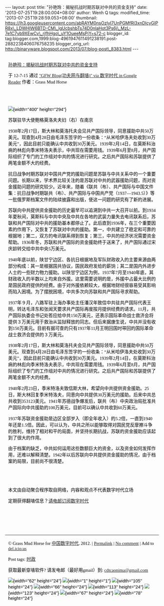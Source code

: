 --- layout: post title: "孙艳玲：揭秘抗战时期苏联对中共的资金支持" date:
'2013-07-25T19:28:00.004+08:00' author: Wenh Q tags: modified\_time:
'2013-07-25T19:28:59.053+08:00' thumbnail:
https://lh3.googleusercontent.com/abRAYM0nsOzlyI7UnPGMfRI3xnDlcyGIPR8x\_LDWHIW6BTD-CM\_lgUcbshbTs74D0nlaHot3Ps6j\_MzL-7e1C7yb9XEwCv\_rjfhHgo\_uY1OueeMsPjY=s72-c
blogger\_id:
tag:blogger.com,1999:blog-4961947611491238191.post-2882238406076758235
blogger\_orig\_url:
http://binaryware.blogspot.com/2013/07/blog-post\_8383.html ---
<div
style="color: black; direction: ltr; font-family: &quot;Arial&quot;; font-size: 11pt; margin-bottom: 0; margin-left: 7.5pt; margin-right: 7.5pt; margin-top: 0; padding: 0;">

<span
style="color: #0000ee; font-family: &quot;Verdana&quot;; text-decoration: underline;">[\
孙艳玲：揭秘抗战时期苏联对中共的资金支持](http://feedproxy.google.com/~r/chinagfwblog/~3/0YTcFHfM8Ro/)</span>

</div>

<div
style="color: black; direction: ltr; font-family: &quot;Arial&quot;; font-size: 11pt; margin-bottom: 0; margin-left: 7.5pt; margin-right: 7.5pt; margin-top: 0; padding-bottom: 8pt; padding-left: 0; padding-right: 0; padding-top: 0;">

<span style="font-family: &quot;Verdana&quot;;">于 12-7-15 通过
</span><span
style="color: #0000ee; font-family: &quot;Verdana&quot;; text-decoration: underline;">["GFW
Blog(功夫网与翻墙)" via 数字时代 in Google
Reader](http://feeds2.feedburner.com/chinagfwblog)</span><span
style="font-family: &quot;Verdana&quot;;"> 作者：Grass Mud Horse</span>

</div>

<div
style="color: black; direction: ltr; font-family: &quot;Arial&quot;; font-size: 11pt; height: 11pt; margin-bottom: 0; margin-left: 7.5pt; margin-right: 7.5pt; margin-top: 0; padding: 0;">

<span style="font-family: &quot;Verdana&quot;;"></span>

</div>

<div
style="color: black; direction: ltr; font-family: &quot;Arial&quot;; font-size: 11pt; margin-bottom: 0; margin-left: 7.5pt; margin-right: 7.5pt; margin-top: 0; padding: 0;">

![](https://lh3.googleusercontent.com/abRAYM0nsOzlyI7UnPGMfRI3xnDlcyGIPR8x_LDWHIW6BTD-CM_lgUcbshbTs74D0nlaHot3Ps6j_MzL-7e1C7yb9XEwCv_rjfhHgo_uY1OueeMsPjY){width="400"
height="294"}<span style="font-family: &quot;Verdana&quot;;"> </span>

</div>

<div
style="color: black; direction: ltr; font-family: &quot;Arial&quot;; font-size: 11pt; margin-bottom: 0; margin-left: 7.5pt; margin-right: 7.5pt; margin-top: 0; padding: 0;">

<span
style="font-family: &quot;Verdana&quot;;">苏联驻华大使鲍格莫洛夫夫妇（右）在南京</span>

</div>

<div
style="color: black; direction: ltr; font-family: &quot;Arial&quot;; font-size: 11pt; margin-bottom: 0; margin-left: 7.5pt; margin-right: 7.5pt; margin-top: 0; padding: 0;">

<span
style="font-family: &quot;Verdana&quot;;">1938年2月17日，斯大林和莫洛托夫会见共产国际领导，同意援助中共50万美元。现查到4月28日由毛泽东签字的一份收条：“从米哈伊洛夫处收到30万美元”，因此目前只能确认中共收到30万美元。1939年2月14日，在莫斯科治病的林彪向季米特洛夫表示，中共现在需要用钱。1939年6月至8月，共产国际组织了专门的工作组对中共的情况进行研究。之后共产国际和苏联提供了两笔金额不大的经费。</span>

</div>

<div
style="color: black; direction: ltr; font-family: &quot;Arial&quot;; font-size: 11pt; margin-bottom: 0; margin-left: 7.5pt; margin-right: 7.5pt; margin-top: 0; padding: 0;">

<span
style="font-family: &quot;Verdana&quot;;">抗日战争时期苏联对中国共产党的援助问题是苏联与中共关系中的一个重要问题。长期以来，学术界比较关注的是苏联对中共的武器援助问题，而对资金援助问题的研究较少。近年来，随着《联共（布）、共产国际与中国文件集：抗日战争时期联共（布）、共产国际与中国共产党（1937—1943.5）》等一批俄罗斯档案文件的陆续披露和出版，使这一问题的研究有了新的进展。</span>

</div>

<div
style="color: black; direction: ltr; font-family: &quot;Arial&quot;; font-size: 11pt; margin-bottom: 0; margin-left: 7.5pt; margin-right: 7.5pt; margin-top: 0; padding: 0;">

<span
style="font-family: &quot;Verdana&quot;;">苏联向中共提供资金援助的历史最早可以追溯到中共一大召开以前。到1934年夏秋间，莫斯科与中共中央及中共在各地的武装力量失去电讯联系后，苏联和共产国际对中共的援助基本都停止了。此后直到1936年，在三个重要因素的作用下，又恢复了苏联对中共的援助。第一，中共建立了稳定和可靠的根据地；第二，双方的电讯联系得到恢复；第三，中共的经济状况需要资金帮助。1936年冬，苏联和共产国际的资金援助终于送来了，共产国际通过宋庆龄转交给中共中央5万美元。</span>

</div>

<div
style="color: black; direction: ltr; font-family: &quot;Arial&quot;; font-size: 11pt; margin-bottom: 0; margin-left: 7.5pt; margin-right: 7.5pt; margin-top: 0; padding: 0;">

<span
style="font-family: &quot;Verdana&quot;;">1940年底以前，陕甘宁边区、各抗日根据地及军队财政收入的主要来源由两部分构成：其一是根据国共协议，国民政府发给的薪饷；其二是国内外进步人士的一些财力物力援助。以陕甘宁边区为例，1937年7月至1940年底，其财政收入的半数以上均来自外援。这里需要说明的是，外援中占最大比例的是国民政府提供的经费。由于对外援依赖较大，根据地财经很容易受其影响而陷入困境。为了摆脱困境，中共多次向苏联和共产国际寻求帮助。</span>

</div>

<div
style="color: black; direction: ltr; font-family: &quot;Arial&quot;; font-size: 11pt; margin-bottom: 0; margin-left: 7.5pt; margin-right: 7.5pt; margin-top: 0; padding: 0;">

<span
style="font-family: &quot;Verdana&quot;;">1937年９月，八路军驻上海办事处主任潘汉年致信中共驻共产国际代表王明，转达毛泽东和张闻天要求共产国际再度按月提供经费的请求。11月，共产国际执委会书记处答应给中共150万美元，还表示国际革命战士救济会将提供３万美元用于救治从监狱释放的同志。但后来据康生说，中共并没有收到150万美元。目前有据可查的只有1937年11月王明回国时带回的国际革命战士救济会提供的３万美元。</span>

</div>

<div
style="color: black; direction: ltr; font-family: &quot;Arial&quot;; font-size: 11pt; margin-bottom: 0; margin-left: 7.5pt; margin-right: 7.5pt; margin-top: 0; padding: 0;">

<span
style="font-family: &quot;Verdana&quot;;">1938年2月17日，斯大林和莫洛托夫会见共产国际领导，同意援助中共50万美元。现查到4月28日由毛泽东签字的一份收条：“从米哈伊洛夫处收到30万美元”，因此目前只能确认中共收到30万美元。1939年2月14日，在莫斯科治病的林彪向季米特洛夫表示，中共现在需要用钱。1939年6月至8月，共产国际组织了专门的工作组对中共的情况进行研究。之后共产国际和苏联提供了两笔金额不大的经费。</span>

</div>

<div
style="color: black; direction: ltr; font-family: &quot;Arial&quot;; font-size: 11pt; margin-bottom: 0; margin-left: 7.5pt; margin-right: 7.5pt; margin-top: 0; padding: 0;">

<span
style="font-family: &quot;Verdana&quot;;">1940年2月23日，季米特洛夫致信斯大林，希望向中共提供资金援助。25日，斯大林回复季米特洛夫，同意向中共提供30万美元的援助。后来中共总共收到353123美元。1941年苏德战争爆发后，联共（布）中央政治局批准共产国际向中共援助的100万美元，目前可以确认中共收到60万美元。</span>

</div>

<div
style="color: black; direction: ltr; font-family: &quot;Arial&quot;; font-size: 11pt; margin-bottom: 0; margin-left: 7.5pt; margin-right: 7.5pt; margin-top: 0; padding: 0;">

<span
style="font-family: &quot;Verdana&quot;;">1937年苏联资金援助是边区全部岁入（即全年收入）的5.2倍，一直到1940年还是1.5倍。因此，可以认为，中共之所以能够取得对国民党反摩擦斗争的胜利，维持了相对和平的局面，并坚持长期抗战，苏联的资金援助应该起到了很大的作用。</span>

</div>

<div
style="color: black; direction: ltr; font-family: &quot;Arial&quot;; font-size: 11pt; margin-bottom: 0; margin-left: 7.5pt; margin-right: 7.5pt; margin-top: 0; padding: 0;">

<span
style="font-family: &quot;Verdana&quot;;">由于档案的缺乏，中共如何运用这些数额巨大的资金，以及资金如何发挥作用，还难以解释清楚。1942年以后苏联向中共提供资金援助的情况，由于档案的局限，目前尚不很清楚。 </span>

</div>

<div
style="color: black; direction: ltr; font-family: &quot;Arial&quot;; font-size: 11pt; height: 11pt; margin-bottom: 0; margin-left: 7.5pt; margin-right: 7.5pt; margin-top: 0; padding: 0;">

<span style="font-family: &quot;Verdana&quot;;"></span>

</div>

<div
style="color: black; direction: ltr; font-family: &quot;Arial&quot;; font-size: 11pt; height: 11pt; margin-bottom: 0; margin-left: 7.5pt; margin-right: 7.5pt; margin-top: 0; padding: 0;">

<span style="font-family: &quot;Verdana&quot;;"></span>

</div>

<div
style="color: black; direction: ltr; font-family: &quot;Arial&quot;; font-size: 11pt; margin-bottom: 0; margin-left: 7.5pt; margin-right: 7.5pt; margin-top: 0; padding: 0;">

<span
style="font-family: &quot;Verdana&quot;;">本文由自动聚合程序取自网络，内容和观点不代表数字时代立场</span>

</div>

<div
style="color: black; direction: ltr; font-family: &quot;Arial&quot;; font-size: 11pt; margin-bottom: 0; margin-left: 7.5pt; margin-right: 7.5pt; margin-top: 0; padding: 0;">

<span
style="font-family: &quot;Verdana&quot;;">定期获得翻墙信息？</span><span
style="color: #0000ee; font-family: &quot;Verdana&quot;; text-decoration: underline;">[请电邮订阅数字时代](http://eepurl.com/msuvD)</span>

</div>

<div
style="color: black; direction: ltr; font-family: &quot;Arial&quot;; font-size: 11pt; height: 11pt; margin-bottom: 0; margin-left: 7.5pt; margin-right: 7.5pt; margin-top: 0; padding: 0;">

<span
style="color: #0000ee; font-family: &quot;Verdana&quot;; text-decoration: underline;">[](http://eepurl.com/msuvD)</span>

</div>

<div
style="color: black; direction: ltr; font-family: &quot;Arial&quot;; font-size: 11pt; height: 11pt; margin-bottom: 0; margin-left: 7.5pt; margin-right: 7.5pt; margin-top: 0; padding: 0;">

<span
style="color: #0000ee; font-family: &quot;Verdana&quot;; text-decoration: underline;">[](http://eepurl.com/msuvD)</span>

</div>

<div
style="color: black; direction: ltr; font-family: &quot;Arial&quot;; font-size: 11pt; height: 11pt; margin-bottom: 0; margin-left: 7.5pt; margin-right: 7.5pt; margin-top: 0; padding: 0;">

<span
style="color: #0000ee; font-family: &quot;Verdana&quot;; text-decoration: underline;">[](http://eepurl.com/msuvD)</span>

</div>

------------------------------------------------------------------------

<div
style="color: black; direction: ltr; font-family: &quot;Arial&quot;; font-size: 11pt; margin-bottom: 0; margin-left: 7.5pt; margin-right: 7.5pt; margin-top: 0; padding: 0;">

<span style="font-family: &quot;Verdana&quot;;">© Grass Mud Horse for
</span><span
style="color: #0000ee; font-family: &quot;Verdana&quot;; text-decoration: underline;">[中国数字时代](https://chinadigitaltimes.net/chinese)</span><span
style="font-family: &quot;Verdana&quot;;">, 2012. | </span><span
style="color: #0000ee; font-family: &quot;Verdana&quot;; text-decoration: underline;">[Permalink](https://chinadigitaltimes.net/chinese/2012/07/%e5%ad%99%e8%89%b3%e7%8e%b2%ef%bc%9a%e6%8f%ad%e7%a7%98%e6%8a%97%e6%88%98%e6%97%b6%e6%9c%9f%e8%8b%8f%e8%81%94%e5%af%b9%e4%b8%ad%e5%85%b1%e7%9a%84%e8%b5%84%e9%87%91%e6%94%af%e6%8c%81/)</span><span
style="font-family: &quot;Verdana&quot;;"> | </span><span
style="color: #0000ee; font-family: &quot;Verdana&quot;; text-decoration: underline;">[No
comment](https://chinadigitaltimes.net/chinese/2012/07/%e5%ad%99%e8%89%b3%e7%8e%b2%ef%bc%9a%e6%8f%ad%e7%a7%98%e6%8a%97%e6%88%98%e6%97%b6%e6%9c%9f%e8%8b%8f%e8%81%94%e5%af%b9%e4%b8%ad%e5%85%b1%e7%9a%84%e8%b5%84%e9%87%91%e6%94%af%e6%8c%81/#comments)</span><span
style="font-family: &quot;Verdana&quot;;"> | Add to </span><span
style="color: #0000ee; font-family: &quot;Verdana&quot;; text-decoration: underline;">[del.icio.us](http://del.icio.us/post?url=https://chinadigitaltimes.net/chinese/2012/07/%E5%AD%99%E8%89%B3%E7%8E%B2%EF%BC%9A%E6%8F%AD%E7%A7%98%E6%8A%97%E6%88%98%E6%97%B6%E6%9C%9F%E8%8B%8F%E8%81%94%E5%AF%B9%E4%B8%AD%E5%85%B1%E7%9A%84%E8%B5%84%E9%87%91%E6%94%AF%E6%8C%81/&title=%E5%AD%99%E8%89%B3%E7%8E%B2%EF%BC%9A%E6%8F%AD%E7%A7%98%E6%8A%97%E6%88%98%E6%97%B6%E6%9C%9F%E8%8B%8F%E8%81%94%E5%AF%B9%E4%B8%AD%E5%85%B1%E7%9A%84%E8%B5%84%E9%87%91%E6%94%AF%E6%8C%81)</span>

</div>

<div
style="color: black; direction: ltr; font-family: &quot;Arial&quot;; font-size: 11pt; margin-bottom: 0; margin-left: 7.5pt; margin-right: 7.5pt; margin-top: 0; padding: 0;">

<span style="font-family: &quot;Verdana&quot;;">Post tags: </span><span
style="color: #0000ee; font-family: &quot;Verdana&quot;; text-decoration: underline;">[时政](https://chinadigitaltimes.net/chinese/tag/%e6%97%b6%e6%94%bf/?category=10466)</span>

</div>

<div
style="color: black; direction: ltr; font-family: &quot;Arial&quot;; font-size: 11pt; margin-bottom: 0; margin-left: 7.5pt; margin-right: 7.5pt; margin-top: 0; padding: 0;">

<span style="font-family: &quot;Verdana&quot;;">获取最新穿墙软件?
请发电邮（最好用gmail）到: </span><span
style="color: #0000ee; font-family: &quot;Verdana&quot;; text-decoration: underline;"><cdtcaonima@gmail.com></span>

</div>

<div
style="color: black; direction: ltr; font-family: &quot;Arial&quot;; font-size: 11pt; margin-bottom: 0; margin-left: 7.5pt; margin-right: 7.5pt; margin-top: 0; padding: 0;">

![](https://lh5.googleusercontent.com/IZiVX6cm577TKZVpjmsL7CFdXnAVFT3Fd_P5vz4u8NlNBeeA1Ig4lvZWeE4Y2_X6AFFnq4tqus46H6HFhogbkpK_4OqcwTwBi9tZeYJAW9EGxievBac){width="62"
height="24"}<span
style="font-family: &quot;Verdana&quot;;"> </span>![](https://lh6.googleusercontent.com/4L8Zxhr7L8eA2zrKSEmLy5MD5j61gO_-FYLoj7VMTm5YmhqNGX5H17wlkey567o3b_-A-ayqJbz-rb8BhviuTuoziaYWxOkyk51-hrj5maejB3EoIxs){width="1"
height="1"}<span
style="font-family: &quot;Verdana&quot;;"> </span>![](https://lh5.googleusercontent.com/KbsUhZcob5dkAzTbaHcq7iOhBcirIRw3b6FLj1Nr3KD3XjjQyvTDSEomJ8uTStw5FjROXQLdP_ocj-OsFFk1eqFu2VDtBpztQze02lReEUOhkce2Fvw){width="105"
height="24"}<span
style="font-family: &quot;Verdana&quot;;"> </span>![](https://lh3.googleusercontent.com/6NM6Nd5tCqiPbxMJcD5ZZpWEdhUwnFvOG4wYvMXtbOCYnF8r1xBGkYIZUGiwNO7gxyXZrl-FONVNkEdD0obrIsxHtRnFRM9rCxvLhqgrvoeztsGNOos){width="66"
height="24"}<span
style="font-family: &quot;Verdana&quot;;"> </span>![](https://lh6.googleusercontent.com/zIf21a6G58HRMTo2-3msKXwrfU12O-rXoTXbbdIJ20atKX-VasTKZ7_pzmza-3TQ6BLN7GdqAoJUrud6SKeioitME44n7Y7LMu_PPh9LQTrC2kqyDfk){width="113"
height="24"}<span
style="font-family: &quot;Verdana&quot;;"> </span>![](https://lh3.googleusercontent.com/ZA0_R04wvKdBllls7phlObbz4LTVA6i8_-ZRI1QELbnviMAl9r9E6c4u-pD5asHrSQ4Wd-DzOEHs0QwfwFF_LPZda4Cuwh7fsIVtIIUzPrkq6igdegU){width="123"
height="24"}<span
style="font-family: &quot;Verdana&quot;;"> </span>![](https://lh6.googleusercontent.com/hVM4t4Wl827KlR5B1jcwS-difGS0enZns55ygT_1mFRc3DpXM0XvrEI6EsZM7jkaSeZMflBhelHx2sIK4I2Pb6UEHSJLpQb9vwlzi1yZDPVMmR_CVhY){width="67"
height="24"}<span
style="font-family: &quot;Verdana&quot;;"> </span>![](https://lh5.googleusercontent.com/oUedCnamkAd04Fx4EEMdx6AX38nPY1K22LKdgacXaF_i2Tdhm1csGPZ5yTpzB6GIrJp_tIflqNxHVzkmLhzaNYLPxiZZkr2pTUwoBuCaKMcyQ6sePac){width="78"
height="24"}

</div>

